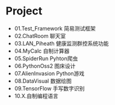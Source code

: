 # Project
- 01.Test_Framework 简易测试框架
- 02.ChatRoom 聊天室
- 03.LAN_Piheath 健康监测群控系统功能
- 04.MyCalc 自制计算器
- 05.SpiderRun Pyhton爬虫
- 06.PythonOss2 图床设计
- 07.AlienInvasion Python游戏
- 08.DataVisual 数据绘图
- 09.TensorFlow 手写数字识别
- 10.X.自制编程语言